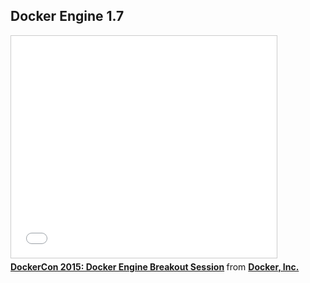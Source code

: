 <!--
{
"name" : "docker-engine-17",
"version" : "0.1",
"title" : "Docker Engine 1.7",
"description" : "Learn about the latest developments in the Docker world.",
"freshnessDate" : 2015-06-24,
"license" : "All Rights Reserved"
}
-->

<!-- @section -->

## Docker Engine 1.7

<!-- @asset, "contentType": "outlearn/video", "provider": "youtube", "url": "https://www.youtube.com/embed/mL9AFkJJAq0" -->

<iframe src="//www.slideshare.net/slideshow/embed_code/key/LDB6Q0vmlz1z1y" width="425" height="355" frameborder="0" marginwidth="0" marginheight="0" scrolling="no" style="border:1px solid #CCC; border-width:1px; margin-bottom:5px; max-width: 100%;" allowfullscreen> </iframe> <div style="margin-bottom:5px"> <strong> <a href="//www.slideshare.net/Docker/slideshare-upload-format-docker-con-engine-breakout-session" title="DockerCon 2015: Docker Engine Breakout Session" target="_blank">DockerCon 2015: Docker Engine Breakout Session</a> </strong> from <strong><a href="//www.slideshare.net/Docker" target="_blank">Docker, Inc.</a></strong> </div>

